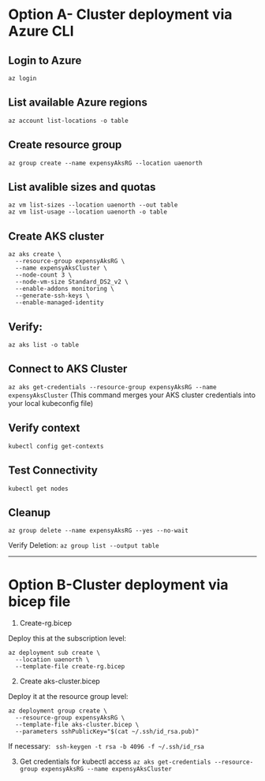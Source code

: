 # Option A- Cluster deployment via Azure CLI

## Login to Azure
```az login```

## List available Azure regions
```az account list-locations -o table```

## Create resource group
```az group create --name expensyAksRG --location uaenorth```

## List avalible sizes and quotas
```
az vm list-sizes --location uaenorth --out table
az vm list-usage --location uaenorth -o table
```

## Create AKS cluster
```
az aks create \
  --resource-group expensyAksRG \
  --name expensyAksCluster \
  --node-count 3 \
  --node-vm-size Standard_DS2_v2 \
  --enable-addons monitoring \
  --generate-ssh-keys \
  --enable-managed-identity
```
## Verify:
```az aks list -o table```

## Connect to AKS Cluster
```az aks get-credentials --resource-group expensyAksRG --name expensyAksCluster``` 
(This command merges your AKS cluster credentials into your local kubeconfig file)

## Verify context
```kubectl config get-contexts```

## Test Connectivity
```kubectl get nodes```

## Cleanup
```az group delete --name expensyAksRG --yes --no-wait ```

Verify Deletion:
```az group list --output table```

---
# Option B-Cluster deployment via bicep file 
1. Create-rg.bicep

Deploy this at the subscription level:
```
az deployment sub create \
  --location uaenorth \
  --template-file create-rg.bicep
```

2. Create aks-cluster.bicep

Deploy it at the resource group level:
```
az deployment group create \
  --resource-group expensyAksRG \
  --template-file aks-cluster.bicep \
  --parameters sshPublicKey="$(cat ~/.ssh/id_rsa.pub)"
```
If necessary:
``` ssh-keygen -t rsa -b 4096 -f ~/.ssh/id_rsa```

3. Get credentials for kubectl access
```az aks get-credentials --resource-group expensyAksRG --name expensyAksCluster ```
